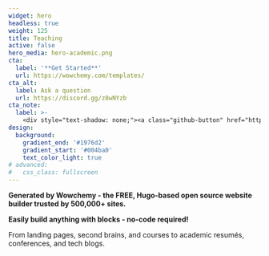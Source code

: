 ```yaml
---
widget: hero
headless: true
weight: 125
title: Teaching
active: false
hero_media: hero-academic.png
cta:
  label: '**Get Started**'
  url: https://wowchemy.com/templates/
cta_alt:
  label: Ask a question
  url: https://discord.gg/z8wNYzb
cta_note:
  label: >-
    <div style="text-shadow: none;"><a class="github-button" href="https://github.com/wowchemy/wowchemy-hugo-themes" data-icon="octicon-star" data-size="large" data-show-count="true" aria-label="Star">Star Wowchemy Website Builder</a></div><div style="text-shadow: none;"><a class="github-button" href="https://github.com/wowchemy/starter-hugo-academic" data-icon="octicon-star" data-size="large" data-show-count="true" aria-label="Star">Star the Academic template</a></div>
design:
  background:
    gradient_end: '#1976d2'
    gradient_start: '#004ba0'
    text_color_light: true
# advanced:
#   css_class: fullscreen
---
```


**Generated by Wowchemy - the FREE, Hugo-based open source website builder trusted by 500,000+ sites.**

**Easily build anything with blocks - no-code required!**

From landing pages, second brains, and courses to academic resumés, conferences, and tech blogs.

<!--Custom spacing-->
<div class="mb-3"></div>
<!--GitHub Button JS-->
<script async defer src="https://buttons.github.io/buttons.js"></script>
